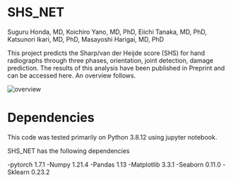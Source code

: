 # SHS_NET
Suguru Honda, MD, Koichiro Yano, MD, PhD, Eiichi Tanaka, MD, PhD, Katsunori Ikari, MD, PhD, Masayoshi Harigai, MD, PhD

This project predicts the Sharp/van der Heijde score (SHS) for hand radiographs through three phases, orientation, joint detection, damage prediction. The results of this analysis have been published in Preprint and can be accessed here. An overview follows.


![overview](https://user-images.githubusercontent.com/80377824/170998690-8b7bc102-bbdc-4930-a900-6bd187c53457.png)

# Dependencies
This code was tested primarily on Python 3.8.12 using jupyter notebook.

SHS_NET has the following dependencies

-pytorch 1.7.1
-Numpy 1.21.4
-Pandas 1.13
-Matplotlib 3.3.1
-Seaborn 0.11.0
-Sklearn 0.23.2
